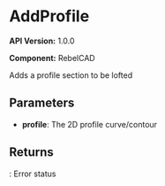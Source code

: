 # AddProfile

**API Version:** 1.0.0

**Component:** RebelCAD

Adds a profile section to be lofted

## Parameters

- **profile**: The 2D profile curve/contour

## Returns

: Error status

